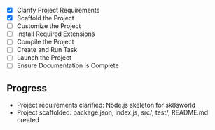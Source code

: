 - [x] Clarify Project Requirements
- [x] Scaffold the Project
- [ ] Customize the Project
- [ ] Install Required Extensions
- [ ] Compile the Project
- [ ] Create and Run Task
- [ ] Launch the Project
- [ ] Ensure Documentation is Complete

## Progress
- Project requirements clarified: Node.js skeleton for sk8sworld
- Project scaffolded: package.json, index.js, src/, test/, README.md created
